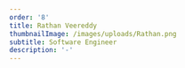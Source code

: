 ```yaml
---
order: '8'
title: Rathan Veereddy
thumbnailImage: /images/uploads/Rathan.png
subtitle: Software Engineer
description: '-'
---
```


